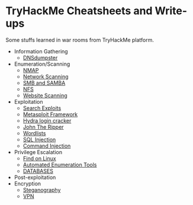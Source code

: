 # TryHackMe Cheatsheets and Write-ups

Some stuffs learned in war rooms from TryHackMe platform.

- Information Gathering
    - [DNSdumpster](https://dnsdumpster.com/)
- Enumeration/Scanning
    - [NMAP](NMAP.md)
    - [Network Scanning](NETWORK-SCANNING.md)
    - [SMB and SAMBA](SMB.md)
    - [NFS](NFS.md)
    - [Website Scanning](WEBSITE-SCANNING.md)
- Exploitation
    - [Search Exploits](SEARCH-EXPLOITS.md)
    - [Metasploit Framework](METASPLOIT.md)
    - [Hydra login cracker](HYDRA.md)
    - [John The Ripper](JOHN-THE-RIPPER.md)
    - [Wordlists](WORDLISTS.md)
    - [SQL Injection](SQL-INJECTION.md)
    - [Command Injection](COMMAND-INJECTION.md)
- Privilege Escalation
    - [Find on Linux](FIND-ON-LINUX.md)
    - [Automated Enumeration Tools](ENUMERATION-TOOLS.md)
    - [DATABASES](DATABASES.md)
- Post-exploitation
- Encryption
    - [Steganography](STEGANOGRAPHY.md)
    - [VPN](VPN.md)
